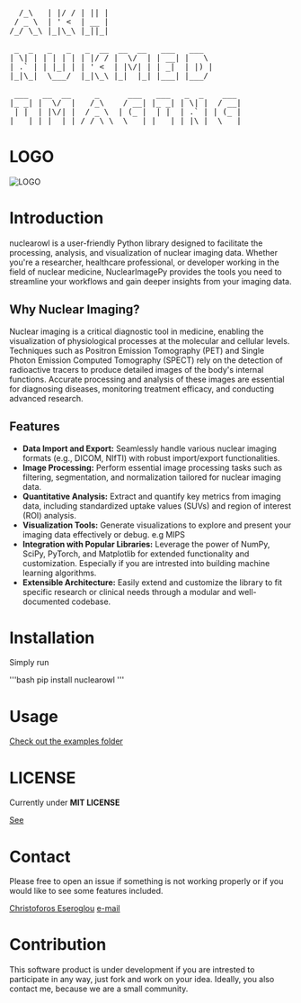 <pre>
  /_\   | |/ / | || |
 / _ \  | ' <  | __ |
/_/ \_\ |_|\_\ |_||_|
                  
 _  _   _   _   _  __  __  __   ___   ___  
| \| | | | | | | |/ / |  \/  | | __| |   \ 
| .` | | |_| | | ' <  | |\/| | | _|  | |) |
|_|\_|  \___/  |_|\_\ |_|  |_| |___| |___/ 
                                           
 ___   __  __     _      ___   ___   _  _    ___ 
|_ _| |  \/  |   /_\    / __| |_ _| | \| |  / __|
 | |  | |\/| |  / _ \  | (_ |  | |  | .` | | (_ |
|___| |_|  |_| /_/ \_\  \___| |___| |_|\_|  \___|
</pre>

                                                    



# LOGO
![LOGO](./logo.jpg)

# Introduction
nuclearowl is a user-friendly Python library designed to facilitate the processing, analysis, and visualization of nuclear imaging data. Whether you're a researcher, healthcare professional, or developer working in the field of nuclear medicine, NuclearImagePy provides the tools you need to streamline your workflows and gain deeper insights from your imaging data.

## Why Nuclear Imaging?

Nuclear imaging is a critical diagnostic tool in medicine, enabling the visualization of physiological processes at the molecular and cellular levels. Techniques such as Positron Emission Tomography (PET) and Single Photon Emission Computed Tomography (SPECT) rely on the detection of radioactive tracers to produce detailed images of the body's internal functions. Accurate processing and analysis of these images are essential for diagnosing diseases, monitoring treatment efficacy, and conducting advanced research.

## Features

- **Data Import and Export:** Seamlessly handle various nuclear imaging formats (e.g., DICOM, NIfTI) with robust import/export functionalities.
- **Image Processing:** Perform essential image processing tasks such as filtering, segmentation, and normalization tailored for nuclear imaging data.
- **Quantitative Analysis:** Extract and quantify key metrics from imaging data, including standardized uptake values (SUVs) and region of interest (ROI) analysis.
- **Visualization Tools:** Generate visualizations to explore and present your imaging data effectively or debug. e.g MIPS
- **Integration with Popular Libraries:** Leverage the power of NumPy, SciPy, PyTorch, and Matplotlib for extended functionality and customization. Especially if you are intrested into building machine learning algorithms.
- **Extensible Architecture:** Easily extend and customize the library to fit specific research or clinical needs through a modular and well-documented codebase.


# Installation

Simply run 

'''bash
pip install nuclearowl
'''


# Usage

[Check out the examples folder](examples/)


# LICENSE
Currently under **MIT LICENSE**

[See](LICENSE)

# Contact 
Please free to open an issue if something is not working properly or if you would like to see some features included.

[Christoforos Eseroglou](https://github.com/eser-chr)
[e-mail](chriseseroglou@gmail.com)


# Contribution
This software product is under development if you are intrested to participate in any way, just fork and work on your idea. Ideally, you also contact me, because we are a small community.
